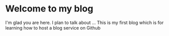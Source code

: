 # Welcome to my blog

I'm glad you are here. I plan to talk about ...
This is my first blog which is for learning how to host a blog service on Github
